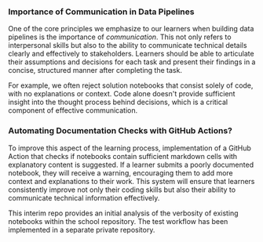 
### Importance of Communication in Data Pipelines

One of the core principles we emphasize to our learners when building data pipelines is the importance of *communication*. This not only refers to interpersonal skills but also to the ability to communicate technical details clearly and effectively to stakeholders. Learners should be able to articulate their assumptions and decisions for each task and present their findings in a concise, structured manner after completing the task.

For example, we often reject solution notebooks that consist solely of code, with no explanations or context. Code alone doesn't provide sufficient insight into the thought process behind decisions, which is a critical component of effective communication.

### Automating Documentation Checks with GitHub Actions?

To improve this aspect of the learning process, implementation of a GitHub Action that checks if notebooks contain sufficient markdown cells with explanatory content is suggested. If a learner submits a poorly documented notebook, they will receive a warning, encouraging them to add more context and explanations to their work. This system will ensure that learners consistently improve not only their coding skills but also their ability to communicate technical information effectively.

This interim repo provides an initial analysis of the verbosity of existing notebooks within the school repository. The test workflow has been implemented in a separate private repository.